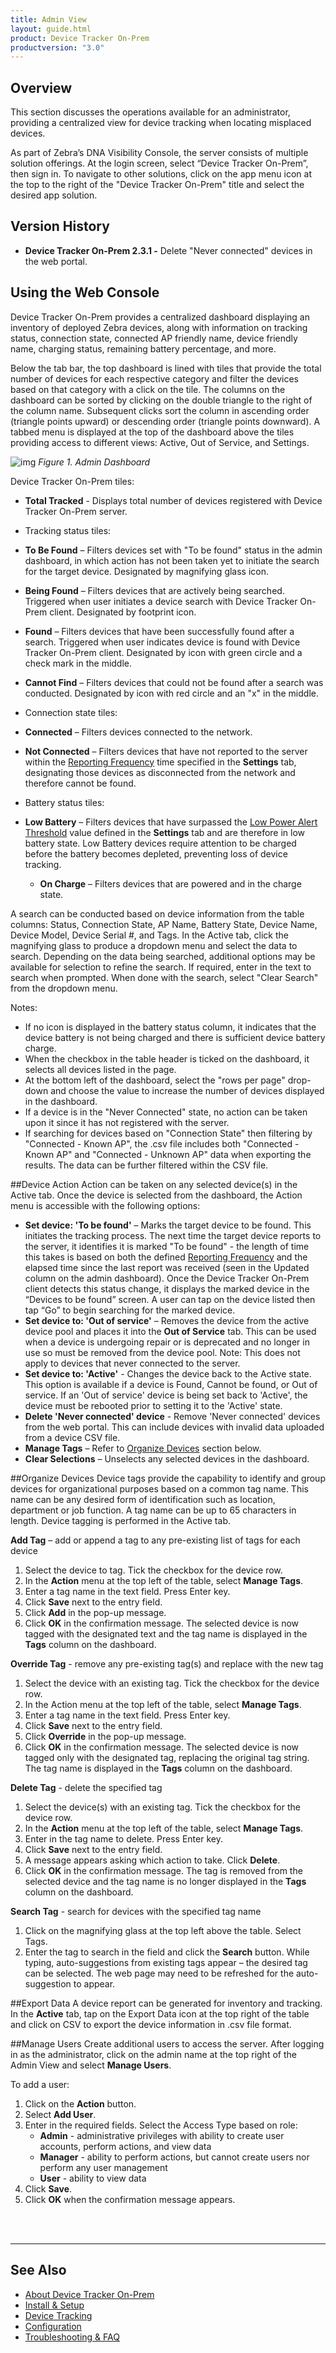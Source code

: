 ```yaml
---
title: Admin View
layout: guide.html
product: Device Tracker On-Prem
productversion: "3.0"
---
```


## Overview

This section discusses the operations available for an administrator, providing a centralized view for device tracking when locating misplaced devices.

As part of Zebra’s DNA Visibility Console, the server consists of multiple solution offerings. At the login screen, select “Device Tracker On-Prem”, then sign in. To navigate to other solutions, click on the app menu icon at the top to the right of the "Device Tracker On-Prem" title and select the desired app solution.

## Version History

- **Device Tracker On-Prem 2.3.1 -** Delete "Never connected" devices in the web portal.

## Using the Web Console

Device Tracker On-Prem provides a centralized dashboard displaying an inventory of deployed Zebra devices, along with information on tracking status, connection state, connected AP friendly name, device friendly name, charging status, remaining battery percentage, and more.

Below the tab bar, the top dashboard is lined with tiles that provide the total number of devices for each respective category and filter the devices based on that category with a click on the tile. The columns on the dashboard can be sorted by clicking on the double triangle to the right of the column name. Subsequent clicks sort the column in ascending order (triangle points upward) or descending order (triangle points downward). A tabbed menu is displayed at the top of the dashboard above the tiles providing access to different views: Active, Out of Service, and Settings.

![img](DTRK_dashboard.jpg)
_Figure 1. Admin Dashboard_

Device Tracker On-Prem tiles:

- **Total Tracked** - Displays total number of devices registered with Device Tracker On-Prem server.

- Tracking status tiles:
- **To Be Found** – Filters devices set with "To be found" status in the admin dashboard, in which action has not been taken yet to initiate the search for the target device. Designated by magnifying glass icon.
- **Being Found** – Filters devices that are actively being searched. Triggered when user initiates a device search with Device Tracker On-Prem client. Designated by footprint icon.
- **Found** – Filters devices that have been successfully found after a search. Triggered when user indicates device is found with Device Tracker On-Prem client. Designated by icon with green circle and a check mark in the middle.
- **Cannot Find** – Filters devices that could not be found after a search was conducted. Designated by icon with red circle and an "x" in the middle.

- Connection state tiles:
- **Connected** – Filters devices connected to the network.
- **Not Connected** – Filters devices that have not reported to the server within the [Reporting Frequency](../config) time specified in the **Settings** tab, designating those devices as disconnected from the network and therefore cannot be found.

- Battery status tiles:
- **Low Battery** – Filters devices that have surpassed the [Low Power Alert Threshold](../config) value defined in the **Settings** tab and are therefore in low battery state. Low Battery devices require attention to be charged before the battery becomes depleted, preventing loss of device tracking.
  - **On Charge** – Filters devices that are powered and in the charge state.

A search can be conducted based on device information from the table columns: Status, Connection State, AP Name, Battery State, Device Name, Device Model, Device Serial #, and Tags. In the Active tab, click the magnifying glass to produce a dropdown menu and select the data to search. Depending on the data being searched, additional options may be available for selection to refine the search. If required, enter in the text to search when prompted. When done with the search, select "Clear Search" from the dropdown menu.

Notes:

- If no icon is displayed in the battery status column, it indicates that the device battery is not being charged and there is sufficient device battery charge.
- When the checkbox in the table header is ticked on the dashboard, it selects all devices listed in the page.
- At the bottom left of the dashboard, select the "rows per page" drop-down and choose the value to increase the number of devices displayed in the dashboard.
- If a device is in the "Never Connected" state, no action can be taken upon it since it has not registered with the server.
- If searching for devices based on "Connection State" then filtering by "Connected - Known AP", the .csv file includes both "Connected - Known AP" and "Connected - Unknown AP" data when exporting the results. The data can be further filtered within the CSV file.

##Device Action
Action can be taken on any selected device(s) in the Active tab. Once the device is selected from the dashboard, the Action menu is accessible with the following options:

- **Set device: 'To be found'** – Marks the target device to be found. This initiates the tracking process. The next time the target device reports to the server, it identifies it is marked "To be found" - the length of time this takes is based on both the defined [Reporting Frequency](../config/#applicationconfiguration) and the elapsed time since the last report was received (seen in the Updated column on the admin dashboard).
  Once the Device Tracker On-Prem client detects this status change, it displays the marked device in the “Devices to be found” screen. A user can tap on the device listed then tap “Go” to begin searching for the marked device.
- **Set device to: 'Out of service'** – Removes the device from the active device pool and places it into the **Out of Service** tab. This can be used when a device is undergoing repair or is deprecated and no longer in use so must be removed from the device pool. Note: This does not apply to devices that never connected to the server.
- **Set device to: 'Active'** - Changes the device back to the Active state. This option is available if a device is Found, Cannot be found, or Out of service. If an 'Out of service' device is being set back to 'Active', the device must be rebooted prior to setting it to the 'Active' state.
- **Delete 'Never connected' device** - Remove 'Never connected' devices from the web portal. This can include devices with invalid data uploaded from a device CSV file.
- **Manage Tags** – Refer to [Organize Devices](./#organizedevices) section below.
- **Clear Selections** – Unselects any selected devices in the dashboard.

##Organize Devices
Device tags provide the capability to identify and group devices for organizational purposes based on a common tag name. This name can be any desired form of identification such as location, department or job function. A tag name can be up to 65 characters in length. Device tagging is performed in the Active tab.

**Add Tag** – add or append a tag to any pre-existing list of tags for each device

1. Select the device to tag. Tick the checkbox for the device row.
2. In the **Action** menu at the top left of the table, select **Manage Tags**.
3. Enter a tag name in the text field. Press Enter key.
4. Click **Save** next to the entry field.
5. Click **Add** in the pop-up message.
6. Click **OK** in the confirmation message. The selected device is now tagged with the designated text and the tag name is displayed in the **Tags** column on the dashboard.

**Override Tag** - remove any pre-existing tag(s) and replace with the new tag

1. Select the device with an existing tag. Tick the checkbox for the device row.
2. In the Action menu at the top left of the table, select **Manage Tags**.
3. Enter a tag name in the text field. Press Enter key.
4. Click **Save** next to the entry field.
5. Click **Override** in the pop-up message.
6. Click **OK** in the confirmation message.
   The selected device is now tagged only with the designated tag, replacing the original tag string. The tag name is displayed in the **Tags** column on the dashboard.

**Delete Tag** - delete the specified tag

1. Select the device(s) with an existing tag. Tick the checkbox for the device row.
2. In the **Action** menu at the top left of the table, select **Manage Tags**.
3. Enter in the tag name to delete. Press Enter key.
4. Click **Save** next to the entry field.
5. A message appears asking which action to take. Click **Delete**.
6. Click **OK** in the confirmation message.
   The tag is removed from the selected device and the tag name is no longer displayed in the **Tags** column on the dashboard.

**Search Tag** - search for devices with the specified tag name

1. Click on the magnifying glass at the top left above the table. Select Tags.
2. Enter the tag to search in the field and click the **Search** button. While typing, auto-suggestions from existing tags appear – the desired tag can be selected. The web page may need to be refreshed for the auto-suggestion to appear.

##Export Data
A device report can be generated for inventory and tracking. In the **Active** tab, tap on the Export Data icon at the top right of the table and click on CSV to export the device information in .csv file format.

##Manage Users
Create additional users to access the server. After logging in as the administrator, click on the admin name at the top right of the Admin View and select **Manage Users**.

To add a user:

1. Click on the **Action** button.
2. Select **Add User**.
3. Enter in the required fields. Select the Access Type based on role:
   - **Admin** - administrative privileges with ability to create user accounts, perform actions, and view data
   - **Manager** - ability to perform actions, but cannot create users nor perform any user management
   - **User** - ability to view data
4. Click **Save**.
5. Click **OK** when the confirmation message appears.

<br>
<br>

---

## See Also

- [About Device Tracker On-Prem](../about)
- [Install & Setup](../setup)
- [Device Tracking](../mgmt)
- [Configuration](../config)
- [Troubleshooting & FAQ](../troubleshooting)
